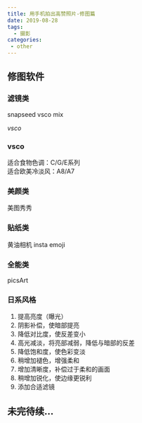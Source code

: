 ```yaml
---
title: 用手机拍出高赞照片-修图篇
date: 2019-08-28
tags:
  - 摄影
categories:
 - other
---
```


## 修图软件
### 滤镜类
snapseed  vsco mix

*vsco*

### vsco
适合食物色调：C/G/E系列  
适合欧美冷淡风：A8/A7  

### 美颜类
美图秀秀
### 贴纸类
黄油相机
insta emoji
###  全能类
picsArt


### 日系风格
1. 提高亮度（曝光）
2. 阴影补偿，使暗部提亮
3. 降低对比度，使反差变小
4. 高光减淡，将亮部减弱，降低与暗部的反差
5. 降低饱和度，使色彩变淡
6. 稍增加褪色，增强柔和
7. 增加清晰度，补偿过于柔和的画面
8. 稍增加锐化，使边缘更锐利
9. 添加合适滤镜


## 未完待续...